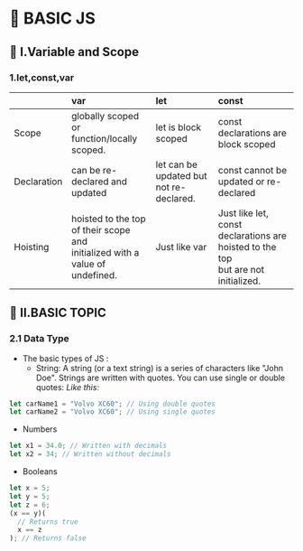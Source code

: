 # :green_apple: BASIC JS

## :high_brightness: I.Variable and Scope

### 1.let,const,var

|             | var                                                                              | let                                     | const                                                                                 |
| :---------- | :------------------------------------------------------------------------------- | :-------------------------------------- | :------------------------------------------------------------------------------------ |
| Scope       | globally scoped or<br> function/locally scoped.                                  | let is block scoped                     | const declarations are block scoped                                                   |
| Declaration | can be re-declared and updated                                                   | let can be updated but not re-declared. | const cannot be updated or re-declared                                                |
| Hoisting    | hoisted to the top of their scope and<br> initialized with a value of undefined. | Just like var                           | Just like let, const declarations are hoisted to the top<br> but are not initialized. |

## :red_circle: II.BASIC TOPIC

### 2.1 Data Type

- The basic types of JS :
  - String:
    A string (or a text string) is a series of characters like "John Doe".
    Strings are written with quotes. You can use single or double quotes:
    _Like this:_

```javascript
let carName1 = "Volvo XC60"; // Using double quotes
let carName2 = "Volvo XC60"; // Using single quotes
```

- Numbers

```javascript
let x1 = 34.0; // Written with decimals
let x2 = 34; // Written without decimals
```

- Booleans

```javascript
let x = 5;
let y = 5;
let z = 6;
(x == y)(
  // Returns true
  x == z
); // Returns false
```
